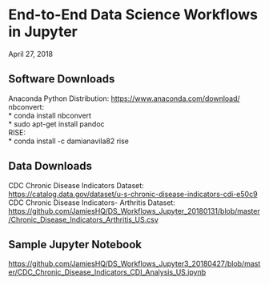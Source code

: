 # End-to-End Data Science Workflows in Jupyter
April 27, 2018  

## Software Downloads
Anaconda Python Distribution: https://www.anaconda.com/download/  
nbconvert:  
    * conda install nbconvert  
    * sudo apt-get install pandoc  
RISE:  
    * conda install -c damianavila82 rise  
    
## Data Downloads
CDC Chronic Disease Indicators Dataset: https://catalog.data.gov/dataset/u-s-chronic-disease-indicators-cdi-e50c9  
CDC Chronic Disease Indicators- Arthritis Dataset: https://github.com/JamiesHQ/DS_Workflows_Jupyter_20180131/blob/master/Chronic_Disease_Indicators_Arthritis_US.csv

## Sample Jupyter Notebook  
https://github.com/JamiesHQ/DS_Workflows_Jupyter3_20180427/blob/master/CDC_Chronic_Disease_Indicators_CDI_Analysis_US.ipynb
